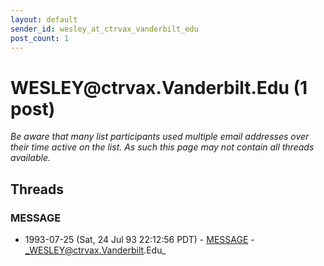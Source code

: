 ```yaml
---
layout: default
sender_id: wesley_at_ctrvax_vanderbilt_edu
post_count: 1
---
```


# WESLEY<span>@</span>ctrvax.Vanderbilt.Edu (1 post)

_Be aware that many list participants used multiple email addresses over their time active on the list. As such this page may not contain all threads available._

## Threads

### MESSAGE
+ 1993-07-25 (Sat, 24 Jul 93 22:12:56 PDT) - [MESSAGE](/archive/1993/07/872af2e54088a1777b6ddd19e1c58fe7bb57759dba07a1c1affaf51d2ae29194) - _WESLEY@ctrvax.Vanderbilt.Edu_

